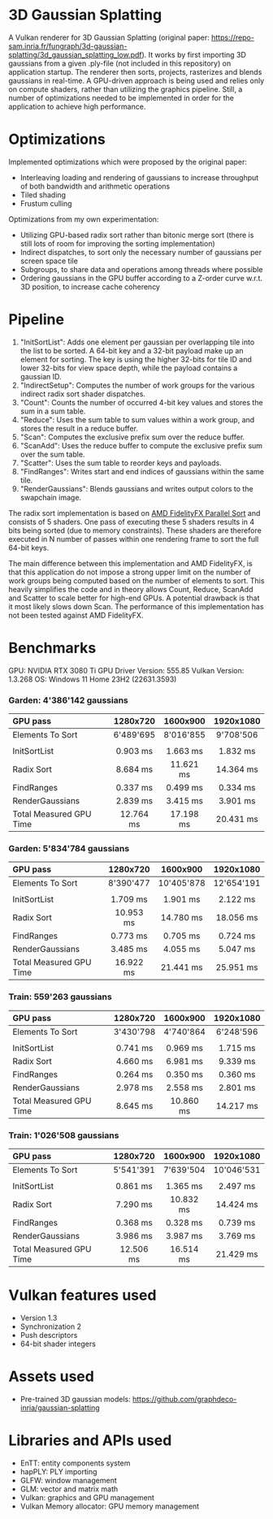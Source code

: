 # 3D Gaussian Splatting
A Vulkan renderer for 3D Gaussian Splatting (original paper: https://repo-sam.inria.fr/fungraph/3d-gaussian-splatting/3d_gaussian_splatting_low.pdf). It works by first importing 3D gaussians from a given .ply-file (not included in this repository) on application startup. The renderer then sorts, projects, rasterizes and blends gaussians in real-time. A GPU-driven approach is being used and relies only on compute shaders, rather than utilizing the graphics pipeline. Still, a number of optimizations needed to be implemented in order for the application to achieve high performance.

# Optimizations
Implemented optimizations which were proposed by the original paper:
* Interleaving loading and rendering of gaussians to increase throughput of both bandwidth and arithmetic operations
* Tiled shading
* Frustum culling

Optimizations from my own experimentation:
* Utilizing GPU-based radix sort rather than bitonic merge sort (there is still lots of room for improving the sorting implementation)
* Indirect dispatches, to sort only the necessary number of gaussians per screen space tile
* Subgroups, to share data and operations among threads where possible
* Ordering gaussians in the GPU buffer according to a Z-order curve w.r.t. 3D position, to increase cache coherency

# Pipeline

1. "InitSortList": Adds one element per gaussian per overlapping tile into the list to be sorted. A 64-bit key and a 32-bit payload make up an element for sorting. The key is using the higher 32-bits for tile ID and lower 32-bits for view space depth, while the payload contains a gaussian ID.
2. "IndirectSetup": Computes the number of work groups for the various indirect radix sort shader dispatches.
3. "Count": Counts the number of occurred 4-bit key values and stores the sum in a sum table.
4. "Reduce": Uses the sum table to sum values within a work group, and stores the result in a reduce buffer.
5. "Scan": Computes the exclusive prefix sum over the reduce buffer.
6. "ScanAdd": Uses the reduce buffer to compute the exclusive prefix sum over the sum table.
7. "Scatter": Uses the sum table to reorder keys and payloads.
8. "FindRanges": Writes start and end indices of gaussians within the same tile.
9. "RenderGaussians": Blends gaussians and writes output colors to the swapchain image.

The radix sort implementation is based on [AMD FidelityFX Parallel Sort](https://github.com/GPUOpen-LibrariesAndSDKs/FidelityFX-SDK/blob/main/docs/samples/parallel-sort.md) and consists of 5 shaders. One pass of executing these 5 shaders results in 4 bits being sorted (due to memory constraints). These shaders are therefore executed in N number of passes within one rendering frame to sort the full 64-bit keys.

The main difference between this implementation and AMD FidelityFX, is that this application do not impose a strong upper limit on the number of work groups being computed based on the number of elements to sort. This heavily simplifies the code and in theory allows Count, Reduce, ScanAdd and Scatter to scale better for high-end GPUs. A potential drawback is that it most likely slows down Scan. The performance of this implementation has not been tested against AMD FidelityFX.

# Benchmarks

GPU: NVIDIA RTX 3080 Ti
GPU Driver Version: 555.85
Vulkan Version: 1.3.268
OS: Windows 11 Home 23H2 (22631.3593)

### Garden: 4'386'142 gaussians
| GPU pass | 1280x720 | 1600x900 | 1920x1080 |
| :--- | :---:  | :---: | :---: |
| Elements To Sort | 6'489'695 | 8'016'855 | 9'708'506 |
| | | | |
| InitSortList | 0.903 ms | 1.663 ms | 1.832 ms |
| Radix Sort | 8.684 ms | 11.621 ms | 14.364 ms |
| FindRanges | 0.337 ms | 0.499 ms | 0.334 ms |
| RenderGaussians | 2.839 ms | 3.415 ms | 3.901 ms |
| Total Measured GPU Time | 12.764 ms | 17.198 ms | 20.431 ms |

### Garden: 5'834'784 gaussians
| GPU pass | 1280x720 | 1600x900 | 1920x1080 |
| :--- | :---:  | :---: | :---: |
| Elements To Sort | 8'390'477 | 10'405'878 | 12'654'191 |
| | | | |
| InitSortList | 1.709 ms | 1.901 ms | 2.122 ms |
| Radix Sort | 10.953 ms | 14.780 ms | 18.056 ms |
| FindRanges | 0.773 ms | 0.705 ms | 0.724 ms |
| RenderGaussians | 3.485 ms | 4.055 ms | 5.047 ms |
| Total Measured GPU Time | 16.922 ms | 21.441 ms | 25.951 ms |

### Train: 559'263 gaussians
| GPU pass | 1280x720 | 1600x900 | 1920x1080 |
| :--- | :---:  | :---: | :---: |
| Elements To Sort | 3'430'798 | 4'740'864 | 6'248'596 |
| | | | |
| InitSortList | 0.741 ms | 0.969 ms | 1.715 ms |
| Radix Sort | 4.660 ms | 6.981 ms | 9.339 ms |
| FindRanges | 0.264 ms | 0.350 ms | 0.360 ms |
| RenderGaussians | 2.978 ms | 2.558 ms | 2.801 ms |
| Total Measured GPU Time | 8.645 ms | 10.860 ms | 14.217 ms |

### Train: 1'026'508 gaussians
| GPU pass | 1280x720 | 1600x900 | 1920x1080 |
| :--- | :---:  | :---: | :---: |
| Elements To Sort | 5'541'391 | 7'639'504 | 10'046'531 |
| | | | |
| InitSortList | 0.861 ms | 1.365 ms | 2.497 ms |
| Radix Sort | 7.290 ms | 10.832 ms | 14.424 ms |
| FindRanges | 0.368 ms | 0.328 ms | 0.739 ms |
| RenderGaussians |  3.986 ms | 3.987 ms | 3.769 ms |
| Total Measured GPU Time | 12.506 ms | 16.514 ms | 21.429 ms |


# Vulkan features used
* Version 1.3
* Synchronization 2
* Push descriptors
* 64-bit shader integers

# Assets used
* Pre-trained 3D gaussian models: https://github.com/graphdeco-inria/gaussian-splatting

# Libraries and APIs used
* EnTT: entity components system
* hapPLY: PLY importing
* GLFW: window management
* GLM: vector and matrix math
* Vulkan: graphics and GPU management
* Vulkan Memory allocator: GPU memory management
